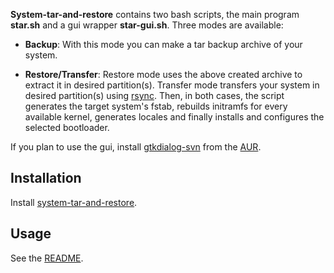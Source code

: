 **System-tar-and-restore** contains two bash scripts, the main program **star.sh** and a gui wrapper **star-gui.sh**. Three modes are available:

*   **Backup**: With this mode you can make a tar backup archive of your system.

*   **Restore/Transfer**: Restore mode uses the above created archive to extract it in desired partition(s). Transfer mode transfers your system in desired partition(s) using [rsync](https://www.archlinux.org/packages/?name=rsync). Then, in both cases, the script generates the target system's fstab, rebuilds initramfs for every available kernel, generates locales and finally installs and configures the selected bootloader.

If you plan to use the gui, install [gtkdialog-svn](https://aur.archlinux.org/packages/gtkdialog-svn/) from the [AUR](/index.php/AUR "AUR").

## Installation

Install [system-tar-and-restore](https://aur.archlinux.org/packages/system-tar-and-restore/).

## Usage

See the [README](https://github.com/tritonas00/system-tar-and-restore/blob/master/README.md).